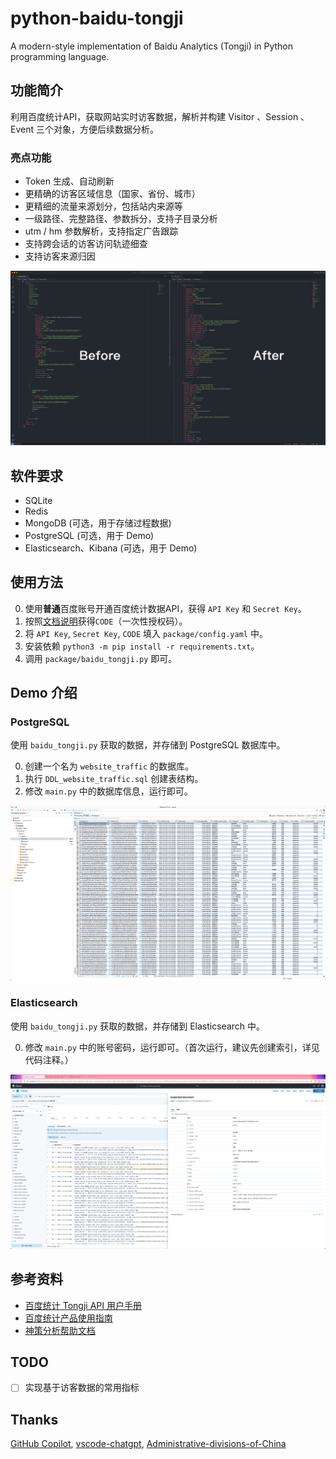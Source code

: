 # python-baidu-tongji

A modern-style implementation of Baidu Analytics (Tongji) in Python programming language.


## 功能简介

利用百度统计API，获取网站实时访客数据，解析并构建 Visitor 、Session 、Event 三个对象，方便后续数据分析。

### 亮点功能

- Token 生成、自动刷新
- 更精确的访客区域信息（国家、省份、城市）
- 更精细的流量来源划分，包括站内来源等
- 一级路径、完整路径、参数拆分，支持子目录分析
- utm / hm 参数解析，支持指定广告跟踪
- 支持跨会话的访客访问轨迹细查
- 支持访客来源归因

![Screenshot.png](Screenshot.png)


## 软件要求

- SQLite
- Redis
- MongoDB (可选，用于存储过程数据)
- PostgreSQL (可选，用于 Demo)
- Elasticsearch、Kibana (可选，用于 Demo)


## 使用方法

0. 使用**普通**百度账号开通百度统计数据API，获得 `API Key` 和 `Secret Key`。
1. 按照[文档说明](https://tongji.baidu.com/api/manual/Chapter2/openapi.html)获得`CODE`（一次性授权码）。
2. 将 `API Key`, `Secret Key`, `CODE` 填入 `package/config.yaml` 中。
3. 安装依赖 `python3 -m pip install -r requirements.txt`。
4. 调用 `package/baidu_tongji.py` 即可。


## Demo 介绍

### PostgreSQL

使用 `baidu_tongji.py` 获取的数据，并存储到 PostgreSQL 数据库中。

0. 创建一个名为 `website_traffic` 的数据库。
1. 执行 `DDL_website_traffic.sql` 创建表结构。
2. 修改 `main.py` 中的数据库信息，运行即可。

![PostgreSQL](demo/PostgreSQL/Screenshot.png)

### Elasticsearch

使用 `baidu_tongji.py` 获取的数据，并存储到 Elasticsearch 中。

0. 修改 `main.py` 中的账号密码，运行即可。（首次运行，建议先创建索引，详见代码注释。）

![Elasticsearch](demo/Elasticsearch/Screenshot.png)


## 参考资料
- [百度统计 Tongji API 用户手册](https://tongji.baidu.com/api/manual/)
- [百度统计产品使用指南](https://tongji.baidu.com/holmes/Analytics/%E4%BA%A7%E5%93%81%E4%BD%BF%E7%94%A8%E6%8C%87%E5%8D%97/%E6%A6%82%E8%A7%88/%E6%B5%81%E9%87%8F%E5%88%86%E6%9E%90/%E5%AE%9E%E6%97%B6%E8%AE%BF%E5%AE%A2/)
- [神策分析帮助文档](https://manual.sensorsdata.cn/sa/latest/tech_sdk_all_preset_properties-89620676.html)


## TODO
- [ ] 实现基于访客数据的常用指标


## Thanks
[GitHub Copilot](https://github.com/features/copilot), [vscode-chatgpt](https://github.com/gencay/vscode-chatgpt), [Administrative-divisions-of-China](https://github.com/modood/Administrative-divisions-of-China)
